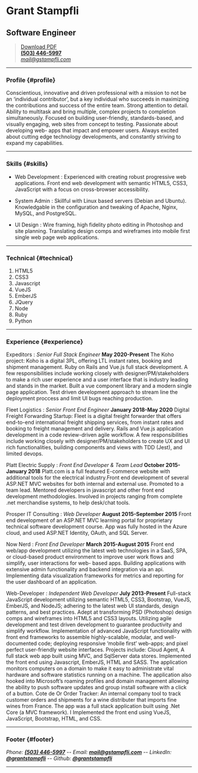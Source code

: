 # Grant Stampfli
## Software Engineer

> [Download PDF](resume.pdf)  
> __[(503) 446-5997](tel:+15034465997)__  
> *[mail@gstampfli.com](mailto:mail@gstampfli.com)*

------

### Profile {#profile}

Conscientious, innovative and driven professional with a mission to not be an ‘individual contributor’, but a key individual who succeeds in maximizing the contributions and success of the entire team. Strong attention to detail. Ability to multitask and bring multiple, complex projects to completion simultaneously. Focused on building user-friendly, standards-based, and visually engaging, web sites from concept to testing. Passionate about developing web- apps that impact and empower users. Always excited about cutting edge technology developments, and constantly striving to expand my capabilities.

------

### Skills {#skills}

* Web Development
  : Experienced with creating robust progressive web applications. Front end web development with semantic HTML5, CSS3, JavaScript with a focus on cross-browser accessibility.

* System Admin
  : Skillful with Linux based servers (Debian and Ubuntu). Knowledgable in the configuration and tweaking of Apache, Nginx, MySQL, and PostgreSQL.  

* UI Design
  : Wire framing, high fidelity photo editing in Photoshop and site planning. Translating design comps and wireframes into mobile first single web page web applications.

-------

### Technical {#technical}

1. HTML5
2. CSS3
3. Javascript
4. VueJS
5. EmberJS
6. JQuery
7. Node
8. Ruby
9. Python

------

### Experience {#experience}

Expeditors
: *Senior Full Stack Engineer*
  __May 2020-Present__
  The Koho project: Koho is a digital 3PL, offering LTL instant rates, booking and shipment management. Ruby on Rails and Vue.js full stack development. A few responsibilities include working closely with designer/PM/stakeholders to make a rich user experience and a user interface that is industry leading and stands in the market. Built a vue component library and a modern single page application. Test driven development approach to stream line the deployment proccess and limit UI bugs reaching production.

Fleet Logistics
: *Senior Front End Engineer*
  __January 2018-May 2020__
  Digital Freight Forwarding Startup: Fleet is a digital freight forwarder that offers end-to-end international freight shipping services, from instant rates and booking to freight management and delivery. Rails and Vue.js application development in a code review-driven agile workflow. A few responsibilities include working closely with designer/PM/stakeholders to create UX and UI rich functionalities, building components and views with TDD (Jest), and limited devops.

Platt Electric Supply
: *Front End Developer & Team Lead*
  __October 2015-January 2018__
  Platt.com is a full featured E-commerce website with additional tools for the electrical industry.Front end development of several ASP.NET MVC websites for both internal and external use. Promoted to a team lead. Mentored developers in javascript and other front end development methodologies. Involved in projects ranging from complete .net merchandise systems, to help desk/chat tools.

Prosper IT Consulting
: *Web Developer*
  __August 2015-September 2015__
  Front end development of an ASP.NET MVC learning portal for proprietary technical software development course. App was fully hosted in the Azure cloud, and used ASP.NET Identity, OAuth, and SQL Server.

Now Nerd
: *Front End Developer*
  __March 2015-August 2015__
  Front end web/app development utilizing the latest web technologies in a SaaS, SPA, or cloud-based product environment to improve user work flows and simplify, user interactions for web-​ based apps. Building applications with extensive admin functionality and backend integration via an api. Implementing data visualization frameworks for metrics and reporting for the user dashboard of an application.

Web-Developer
: *Independent Web Developer*
  __July 2013-Present__
  Full-stack JavaScript development utilizing semantic HTML5, CSS3, Bootstrap, VueJS, EmberJS, and NodeJS; adhering to the latest web UI standards, design patterns, and best practices. Adept at transforming PSD (Photoshop) design comps and wireframes into HTML5 and CSS3 layouts. Utilizing agile development and test driven development to guarantee productivity and simplify workflow. Implementation of advanced JavaScript functionality with front end frameworks to assemble highly-scalable, modular, and well- documented code; deploying responsive ‘mobile first’ web-apps; and pixel perfect user-friendly website interfaces. Projects include: Cloud Agent, A full stack web app built using MVC, and SqlServer data stores. Implemented the front end using Javascript, EmberJS, HTML and SASS. The application monitors computers on a domain to make it easy to administrate vital hardware and software statistics running on a machine. The application also hooked into Microsoft’s roaming profiles and domain management allowing the ability to push software updates and group install software with a click of a button. Cote de Or Order Tracker: An internal company tool to track customer orders and shipments for a wine distributer that imports fine wines from France. The app was a full stack application built using .Net Core (a MVC framework). I Implemented the front end using VueJS, JavaScript, Bootstrap, HTML, and CSS.

------

### Footer {#footer}

*Phone:* __*[(503) 446-5997](tel:+15034465997)*__ -- *Email:* __*[mail@gstampfli.com](mailto:mail@gstampfli.com)*__ -- *LinkedIn:* __*[@grantstampfli](https://www.linkedin.com/in/grantstampfli)*__ -- *Github:* __*[@grantstampfli](https://www.github.com/grantstampfli)*__

------
